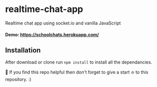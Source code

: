 # realtime-chat-app
Realtime chat app using socket.io and vanilla JavaScript

#### Demo: https://schoolchats.herokuapp.com/

## Installation 
After download or clone run `npm install` to install all the dependancies.

🙏 If you find this repo helpful then don't forget to give a start ❇️ to this repository. :)

